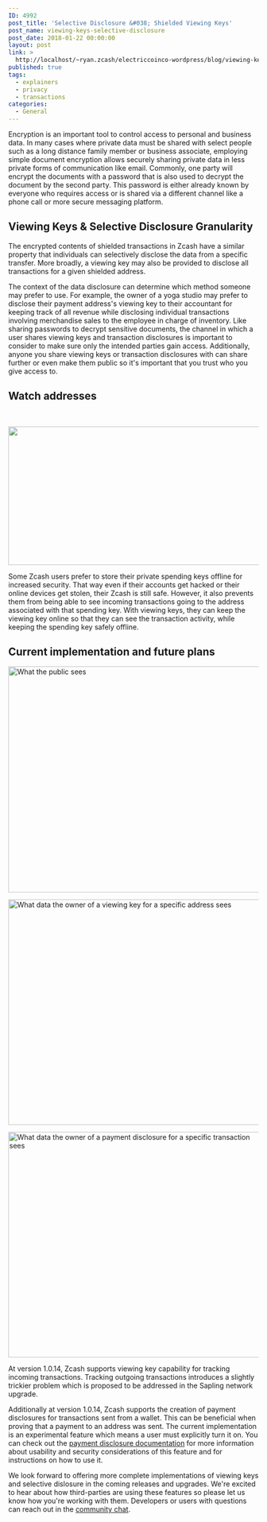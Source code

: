 ```yaml
---
ID: 4992
post_title: 'Selective Disclosure &#038; Shielded Viewing Keys'
post_name: viewing-keys-selective-disclosure
post_date: 2018-01-22 00:00:00
layout: post
link: >
  http://localhost/~ryan.zcash/electriccoinco-wordpress/blog/viewing-keys-selective-disclosure/
published: true
tags:
  - explainers
  - privacy
  - transactions
categories:
  - General
---
```

<p>Encryption is an important tool to control access to personal and business data. In many cases where private data must be shared with select people such as a long distance family member or business associate, employing simple document encryption allows securely sharing private data in less private forms of communication like email. Commonly, one party will encrypt the documents with a password that is also used to decrypt the document by the second party. This password is either already known by everyone who requires access or is shared via a different channel like a phone call or more secure messaging platform.</p>
<div id="viewing-keys-selective-disclosure-granularity" class="section">
<h2>Viewing Keys &amp; Selective Disclosure Granularity</h2>
<p>The encrypted contents of shielded transactions in Zcash have a similar property that individuals can selectively disclose the data from a specific transfer. More broadly, a viewing key may also be provided to disclose all transactions for a given shielded address.</p>
<p>The context of the data disclosure can determine which method someone may prefer to use. For example, the owner of a yoga studio may prefer to disclose their payment address's viewing key to their accountant for keeping track of all revenue while disclosing individual transactions involving merchandise sales to the employee in charge of inventory. Like sharing passwords to decrypt sensitive documents, the channel in which a user shares viewing keys and transaction disclosures is important to consider to make sure only the intended parties gain access. Additionally, anyone you share viewing keys or transaction disclosures with can share further or even make them public so it's important that you trust who you give access to.</p>
</div>
<div id="watch-addresses" class="section">
<h2>Watch addresses</h2>
</div>
<p>&nbsp;</p>
<div id="watch-addresses" class="section">
<p><img class="aligncenter size-full wp-image-2358" src="/wp-content/uploads/2018/01/key-separation.png" alt="" width="719" height="279" /></p>
<p>Some Zcash users prefer to store their private spending keys offline for increased security. That way even if their accounts get hacked or their online devices get stolen, their Zcash is still safe. However, it also prevents them from being able to see incoming transactions going to the address associated with that spending key. With viewing keys, they can keep the viewing key online so that they can see the transaction activity, while keeping the spending key safely offline.</p>
</div>
<div id="current-implementation-and-future-plans" class="section">
<h2>Current implementation and future plans</h2>
<p><img class="aligncenter wp-image-2359 size-full" src="/wp-content/uploads/2018/01/vk-pd-public.png" alt="What the public sees" width="505" height="455" /></p>
<p><img class="aligncenter wp-image-2360 size-full" src="/wp-content/uploads/2018/01/vk-pd-vkowner.png" alt="What data the owner of a viewing key for a specific address sees" width="505" height="454" /></p>
<p><img class="aligncenter size-full wp-image-2361" src="/wp-content/uploads/2018/01/vk-pd-pdowner.png" alt="What data the owner of a payment disclosure for a specific transaction sees" width="505" height="454" /></p>
<p>At version 1.0.14, Zcash supports viewing key capability for tracking incoming transactions. Tracking outgoing transactions introduces a slightly trickier problem which is proposed to be addressed in the Sapling network upgrade.</p>
<p>Additionally at version 1.0.14, Zcash supports the creation of payment disclosures for transactions sent from a wallet. This can be beneficial when proving that a payment to an address was sent. The current implementation is an experimental feature which means a user must explicitly turn it on. You can check out the <a class="reference external" href="https://github.com/zcash/zcash/blob/master/doc/payment-disclosure.md">payment disclosure documentation</a> for more information about usability and security considerations of this feature and for instructions on how to use it.</p>
<p>We look forward to offering more complete implementations of viewing keys and selective dislosure in the coming releases and upgrades. We're excited to hear about how third-parties are using these features so please let us know how you're working with them. Developers or users with questions can reach out in the <a class="reference external" href="https://chat.zcashcommunity.com">community chat</a>.</p>
</div>

